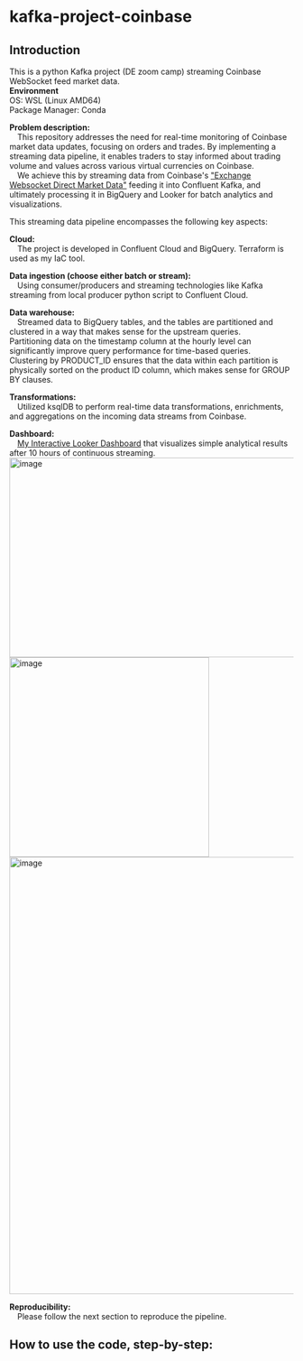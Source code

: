 # kafka-project-coinbase
## Introduction  
This is a python Kafka project (DE zoom camp) streaming Coinbase WebSocket feed market data.  
**Environment**  
OS: WSL (Linux AMD64)  
Package Manager: Conda  

**Problem description:**  
	&emsp;This repository addresses the need for real-time monitoring of Coinbase market data updates, focusing on orders and trades. By implementing a streaming data pipeline, it enables traders to stay informed about trading volume and values across various virtual currencies on Coinbase.    
	&emsp;We achieve this by streaming data from Coinbase's ["Exchange Websocket Direct Market Data"](https://docs.cloud.coinbase.com/exchange/docs/websocket-overview) feeding it into Confluent Kafka, and ultimately processing it in BigQuery and Looker for batch analytics and visualizations.  


This streaming data pipeline encompasses the following key aspects:  

**Cloud:**  
	&emsp;The project is developed in Confluent Cloud and BigQuery. Terraform is used as my IaC tool.  
 
**Data ingestion (choose either batch or stream):**  
	&emsp;Using consumer/producers and streaming technologies like Kafka streaming from local producer python script to Confluent Cloud.  
 
**Data warehouse:**   
	&emsp;Streamed data to BigQuery tables, and the tables are partitioned and clustered in a way that makes sense for the upstream queries.   
  Partitioning data on the timestamp column at the hourly level can significantly improve query performance for time-based queries.   
  Clustering by PRODUCT_ID ensures that the data within each partition is physically sorted on the product ID column, which makes sense for GROUP BY clauses.   
  
**Transformations:**   
	&emsp;Utilized ksqlDB to perform real-time data transformations, enrichments, and aggregations on the incoming data streams from Coinbase.   
 
**Dashboard:**   
	&emsp;[My Interactive Looker Dashboard](https://lookerstudio.google.com/reporting/3711d375-9496-4ce0-be5b-46e5345048c6) that visualizes simple analytical results after 10 hours of continuous streaming.   
<img width="635" height="354" alt="image" src="https://github.com/josephj1o4e1/kafka-project-coinbase/assets/13396370/f4bc361d-9837-4c86-b810-7285fb1c44fe">
<img width="354" height="354" alt="image" src="https://github.com/josephj1o4e1/kafka-project-coinbase/assets/13396370/454c4a59-851a-4560-bcaa-8420dbefaa88">
<img width="775" alt="image" src="https://github.com/josephj1o4e1/kafka-project-coinbase/assets/13396370/14b9f89f-f61f-4a1a-a662-efc63152099c">


 
**Reproducibility:**  
	&emsp;Please follow the next section to reproduce the pipeline.    
 

## How to use the code, step-by-step:   

